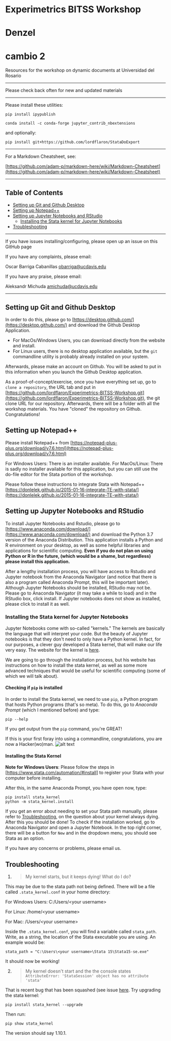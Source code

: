 # Experimetrics BITSS Workshop
# Denzel
# cambio 2
Resources for the workshop on dynamic documents at Universidad del Rosario

---

Please check back often for new and updated materials

---
Please install these utilities:

`pip install ipypublish`

`conda install -c conda-forge jupyter_contrib_nbextensions`

and optionally:

`pip install git+https://github.com/lordflaron/StataDoExport`

---
For a Markdown Cheatsheet, see:

[https://github.com/adam-p/markdown-here/wiki/Markdown-Cheatsheet](https://github.com/adam-p/markdown-here/wiki/Markdown-Cheatsheet)

---
## Table of Contents

- [Setting up Git and Github Desktop](#Setting-up-Git-and-Github-Desktop)
- [Setting up Notepad++](#Setting-up-Notepad\+\+)
- [Setting up Jupyter Notebooks and RStudio](#Setting-up-Jupyter-Notebooks-and-RStudio)
  - [Installing the Stata kernel for Jupyter Notebooks](#Installing-the-Stata-kernel-for-Jupyter-Notebooks)
- [Troubleshooting](#Troubleshooting)

---
If you have issues installing/configuring, please open up an issue on this GitHub page

If you have any complaints, please email:

Oscar Barriga Cabanillas
obarriga@ucdavis.edu

If you have any praise, please email:

Aleksandr Michuda
amichuda@ucdavis.edu


---

## Setting up Git and Github Desktop

In order to do this, please go to [https://desktop.github.com/](https://desktop.github.com/) and download the Github Desktop Application.

- For MacOs/Windows Users, you can download directly from the website and install.
- For Linux users, there is no desktop application available, but the ```git``` commandline utility is probably already installed on your system.

Afterwards, please make an account on Github. You will be asked to put in this information when you launch the Github Desktop application.

As a proof-of-concept/exercise, once you have everything set up, go to ```clone a repository```, the URL tab and put in [https://github.com/lordflaron/Experimetrics-BITSS-Workshop.git](https://github.com/lordflaron/Experimetrics-BITSS-Workshop.git), the git clone URL for our repository. Afterwards, there will be a folder with all the workshop materials. You have "cloned" the repository on Github. Congratulations! 

## Setting up Notepad++ 

Please install Notepad++ from [https://notepad-plus-plus.org/download/v7.6.html](https://notepad-plus-plus.org/download/v7.6.html)

For Windows Users: There is an installer available.
For MacOs/Linux: There is sadly no installer available for this application, but you can still use the do-file editor for the Stata portion of the workshop.

Please follow these instructions to integrate Stata with Notepad++
[https://donlelek.github.io/2015-01-16-integrate-TE-with-stata/](https://donlelek.github.io/2015-01-16-integrate-TE-with-stata/)


## Setting up Jupyter Notebooks and RStudio

To install Jupyter Notebooks and Rstudio, please go to [https://www.anaconda.com/download/](https://www.anaconda.com/download/) and download the Python 3.7 version of the Anaconda Distribution. This application installs a Python and R environment on your desktop, as well as some helpful libraries and applications for scientific computing. **Even if you do not plan on using Python or R in the future, (which would be a shame, but regardless) please install this application.** 


After a lengthy installation process, you will have access to Rstudio and Jupyter notebook from the Anaconda Navigator (and notice that there is also a program called Anaconda Prompt, this will be important later). Although Jupyter Notebooks should be installed, RStudio may not be. Please go to Anaconda Navigator (it may take a while to load) and in the RStudio box, click install. If Jupyter notebooks does not show as installed, please click to install it as well.

### Installing the Stata kernel for Jupyter Notebooks

Jupyter Notebooks come with so-called "kernels." The kernels are basically the language that will interpret your code. But the beauty of Jupyter notebooks is that they don't need to only have a Python kernel. In fact, for our purposes, a clever guy developed a Stata kernel, that will make our life very easy. The website for the kernel is [here](https://kylebarron.github.io/stata_kernel/). 

We are going to go through the installation process, but his website has instructions on how to install the stata kernel, as well as some more advanced techniques that would be useful for scientific computing (some of which we will talk about).

#### Checking if ```pip``` is installed

In order to install the Stata kernel, we need to use ```pip```, a Python program that hosts Python programs (that's so meta). To do this, go to *Anaconda Prompt* (which I mentioned before) and type:

``` 
pip --help
```

If you get output from the ```pip``` command, you're GREAT!

If this is your first foray into using a commandline, congratulations, you are now a Hacker(wo)man.
![alt text](http://peroty.com/blog/wp-content/uploads/2015/06/HACKERMAN.png "You did it!")

#### Installing the Stata Kernel

**Note for Windows Users**: Please follow the steps in [https://www.stata.com/automation/#install] to register your Stata with your computer before installing. 

After this, in the same Anaconda Prompt, you have open now, type:

```
pip install stata_kernel
python -m stata_kernel.install
```

If you get an error about needing to set your Stata path manually, please refer to [Troubleshooting](#Troubleshooting), on the question about your kernel always dying. After this you should be done! To check if the installation worked, go to Anaconda Navigator and open a Jupyter Notebook. In the top right corner, there will be a button for ```New``` and in the dropdown menu, you should see Stata as an option.

If you have any concerns or problems, please email us.

## Troubleshooting

1. > My kernel starts, but it keeps dying! What do I do?

This may be due to the stata path not being defined. There will be a file called ```.stata_kernel.conf``` in your home directory:

For Windows Users: C:/Users/\<your username\>

For Linux: /home/\<your username\>

For Mac: /Users/\<your username\>

Inside the ```.stata_kernel.conf```, you will find a variable called ```stata_path```. Write, as a string, the location of the Stata executable you are using. An example would be:

```
stata_path = "C:\Users\<your username>\Stata 15\Stata15-se.exe"
```

It should now be working!

2. > My kernel doesn't start and the the console states `
AttributeError: 'StataSession' object has no attribute 'stata'`

That is recent bug that has been squashed (see issue [here](https://github.com/kylebarron/stata_kernel/issues/281). Try upgrading the stata kernel: `

```
pip install stata_kernel --upgrade
```

Then run:

```
pip show stata_kernel
```

The version should say 1.10.1.


  
